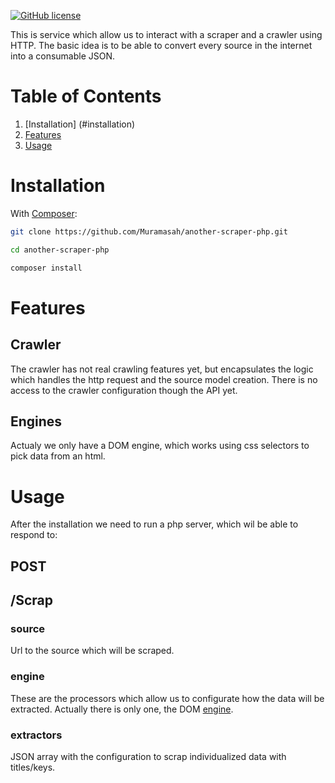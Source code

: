 [![GitHub license](https://img.shields.io/badge/license-MIT-blue.svg)](https://github.com/Muramasah/another-scraper-php/blob/master/LICENSE)

This is service which allow us to interact with a scraper and a crawler using HTTP. The basic idea is to be able to convert every source in the internet into a consumable JSON.

# Table of Contents

1. [Installation] (#installation)
2. [Features](#features) 
3. [Usage](#usage)


# Installation

With [Composer](https://getcomposer.org/):

```bash
git clone https://github.com/Muramasah/another-scraper-php.git

cd another-scraper-php

composer install

```

# Features
## Crawler
The crawler has not real crawling features yet, but encapsulates the logic which handles the http request and the source model creation. There is no access to the crawler configuration though the API yet.

## Engines
Actualy we only have a DOM engine, which works using css selectors to pick data from an html.

# Usage

After the installation we need to run a php server, which wil be able to respond to:

## POST
##  /Scrap
### source
Url to the source which will be scraped.

### engine
These are the processors which allow us to configurate how the data will be extracted. Actually there is only one, the DOM [engine](#Engines).

### extractors
JSON array with the configuration to scrap individualized data with titles/keys.
